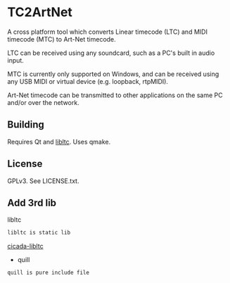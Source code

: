TC2ArtNet
=========

A cross platform tool which converts Linear timecode (LTC) and MIDI timecode
(MTC) to Art-Net timecode.

LTC can be received using any soundcard, such as a PC's built in audio input.

MTC is currently only supported on Windows, and can be received using any USB
MIDI or virtual device (e.g. loopback, rtpMIDI).

Art-Net timecode can be transmitted to other applications on the same PC and/or
over the network.

Building
--------

Requires Qt and [libltc](https://github.com/x42/libltc). Uses qmake.

License
-------

GPLv3. See LICENSE.txt.


Add 3rd lib
-------

libltc
```bash
libltc is static lib
```
[cicada-libltc](https://github.com/LoveCicada/libltc)


- quill
```bash
quill is pure include file
```